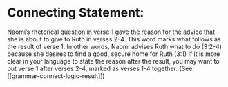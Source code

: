 # Connecting Statement:

Naomi’s rhetorical question in verse 1 gave the reason for the advice that she is about to give to Ruth in verses 2-4. This word marks what follows as the result of verse 1. In other words, Naomi advises Ruth what to do (3:2-4) because she desires to find a good, secure home for Ruth (3:1) If it is more clear in your language to state the reason after the result, you may want to put verse 1 after verses 2-4, marked as verses 1-4 together. (See: [[grammar-connect-logic-result]])